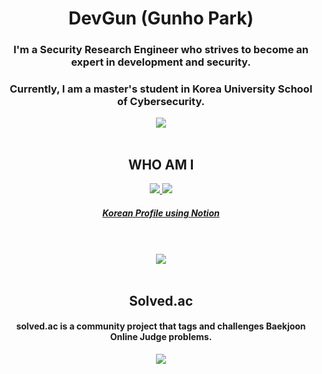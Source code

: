 <h1 align="center">DevGun (Gunho Park)</h1>

<h3 align="center">I'm a Security Research Engineer who strives to become an expert in development and security.
</h3>
<h3 align="center">
    Currently, I am a master's student in Korea University School of Cybersecurity.
</h3>


<div align="center"><img src="https://hits.seeyoufarm.com/api/count/incr/badge.svg?url=https%3A%2F%2Fgithub.com%2Fdevgunho&count_bg=%236BE3D4&title_bg=%23555555&icon=&icon_color=%23E7E7E7&title=hits&edge_flat=false"/></div>

<br/>

<h2 align="center">
    WHO AM I
</h2>
<div style="text-align:center">
    <a href="https://www.linkedin.com/in/gunho-park-%EB%B0%95%EA%B1%B4%ED%98%B8-319a6b18b/">
    <img src="https://img.shields.io/badge/-LinkedIn-blue?style=flat-square&logo=Linkedin&logoColor=white&link=https://www.linkedin.com/in/gunho-park-%EB%B0%95%EA%B1%B4%ED%98%B8-319a6b18b/"/>
        </a>
    <a href="facebook.com/devgunho">
<img src="https://img.shields.io/badge/facebook-1877f2?style=flat-square&logo=facebook&logoColor=white&link=https://www.facebook.com/profile.php?id=100034064333066"/>
        </a>
        <h5 align="center">
            <a href="https://devgunho.github.io">
            Korean Profile using Notion
                </a>
        </h5>        

<br/>

<br/>

<div style="text-align:center">
    <img src="https://github-readme-stats.vercel.app/api/top-langs/?username=devgunho&layout=compact&langs_count=8"/>
</div>

<br/>

<div style="text-align:center">
    <h2>
        Solved.ac
    </h2>
    <h4>
        solved.ac is a community project that tags and challenges Baekjoon Online Judge problems.
    </h4>
    <img src="http://mazassumnida.wtf/api/v2/generate_badge?boj=pghufs2015"/>
</div>


